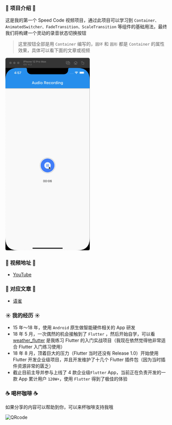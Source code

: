 ### 📖 项目介绍 📖

这是我的第一个 Speed Code 视频项目，通过此项目可以学习到 `Container、AnimatedSwitcher、FadeTransition、ScaleTransition` 等组件的基础用法，最终我们将构建一个灵动的录音状态切换按钮

> 这里按钮全部是用 `Container` 编写的，`圆环` 和 `圆形` 都是 `Container` 的属性效果，具体可以看下面的文章或视频

<img src="images/audio_recording.gif" alt="Gif" height="600"/>

### 🎥 视频地址 🎥

- [YouTube](https://www.youtube.com/channel/UCBZqDGI6DwI0njwnMuq8yog)

### 📒 对应文章 📒

- [语雀](https://www.yuque.com/docs/share/83e1400b-5a0d-4b78-a7a9-55609f42c2d3)

### ☀️ 我的经历 ☀️

- 15 年～18 年，使用 `Android` 原生做智能硬件相关的  App 研发
- 18 年 5 月，一次偶然的机会接触到了 `Flutter` ，然后开始自学，可以看 [weather_flutter](https://github.com/yy1300326388/weather_flutter) 是我练习 Flutter 的入门实战项目（我现在依然觉得他非常适合 Flutter 入门练习使用）
- 18 年 8 月，顶着巨大的压力（Flutter 当时还没有 Release 1.0）开始使用 Flutter 开发企业级项目，并且开发维护了十几个 Flutter 插件包（因为当时插件资源非常的匮乏）
- 截止目前主导并参与上线了 4 款企业级`Flutter` App，当前正在负责开发的一款 App 累计用户 `120W+`，使用 `Flutter` 得到了极佳的体验

### ☕️ 喝杯咖啡 ☕️

如果分享的内容可以帮助到你，可以来杯咖啡支持我哦

<img src="https://github.com/yy1300326388/yy1300326388/blob/main/images/pay_qr_code/pay_qr_code.png" alt="QRcode" width="480"/>

